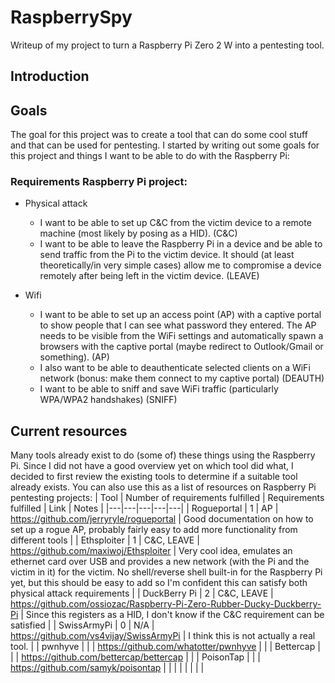 # RaspberrySpy
Writeup of my project to turn a Raspberry Pi Zero 2 W into a pentesting tool.


## Introduction


## Goals
The goal for this project was to create a tool that can do some cool stuff and that can be used for pentesting. I started by writing out some goals for this project and things I want to be able to do with the Raspberry Pi:

### Requirements Raspberry Pi project:
- Physical attack
  -	I want to be able to set up C&C from the victim device to a remote machine (most likely by posing as a HID). (C&C)
  -	I want to be able to leave the Raspberry Pi in a device and be able to send traffic from the Pi to the victim device. It should (at least theoretically/in very simple cases) allow me to compromise a device remotely after being left in the victim device. (LEAVE)

- Wifi
  -	I want to be able to set up an access point (AP) with a captive portal to show people that I can see what password they entered. The AP needs to be visible from the WiFi settings and automatically spawn a browsers with the captive portal (maybe redirect to Outlook/Gmail or something). (AP)
  -	I also want to be able to deauthenticate selected clients on a WiFi network (bonus: make them connect to my captive portal) (DEAUTH)
  -	I want to be able to sniff and save WiFi traffic (particularly WPA/WPA2 handshakes) (SNIFF)
 
## Current resources
Many tools already exist to do (some of) these things using the Raspberry Pi. Since I did not have a good overview yet on which tool did what, I decided to first review the existing tools to determine if a suitable tool already exists. You can also use this as a list of resources on Raspberry Pi pentesting projects:
| Tool | Number of requirements fulfilled | Requirements fulfilled  |  Link |  Notes |
|---|---|---|---|---|
| Rogueportal  | 1 |  AP  | https://github.com/jerryryle/rogueportal |  Good documentation on how to set up a rogue AP, probably fairly easy to add more functionality from different tools |
| Ethsploiter  | 1 | C&C, LEAVE | https://github.com/maxiwoj/Ethsploiter | Very cool idea, emulates an ethernet card over USB and provides a new network (with the Pi and the victim in it) for the victim. No shell/reverse shell built-in for the Raspberry Pi yet, but this should be easy to add so I'm confident this can satisfy both physical attack requirements  |
| DuckBerry Pi | 2 | C&C, LEAVE | https://github.com/ossiozac/Raspberry-Pi-Zero-Rubber-Ducky-Duckberry-Pi | Since this registers as a HID, I don't know if the C&C requirement can be satisfied |
| SwissArmyPi  | 0  | N/A  | https://github.com/vs4vijay/SwissArmyPi | I think this is not actually a real tool.  |
| pwnhyve  |   |   | https://github.com/whatotter/pwnhyve |   |
| Bettercap |   |   | https://github.com/bettercap/bettercap |   |
| PoisonTap |   |   | https://github.com/samyk/poisontap |   |
|   |   |   |   |   |

